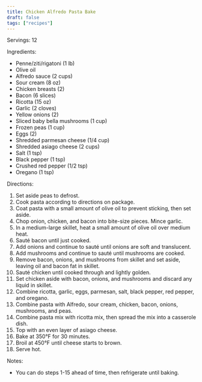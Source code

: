 ```yaml
---
title: Chicken Alfredo Pasta Bake
draft: false
tags: ["recipes"]
---
```


Servings: 12

Ingredients:
- Penne/ziti/rigatoni (1 lb)
- Olive oil
- Alfredo sauce (2 cups)
- Sour cream (8 oz)
- Chicken breasts (2)
- Bacon (6 slices)
- Ricotta (15 oz)
- Garlic (2 cloves)
- Yellow onions (2)
- Sliced baby bella mushrooms (1 cup)
- Frozen peas (1 cup)
- Eggs (2)
- Shredded parmesan cheese (1/4 cup)
- Shredded asiago cheese (2 cups)
- Salt (1 tsp)
- Black pepper (1 tsp)
- Crushed red pepper (1/2 tsp)
- Oregano (1 tsp)

Directions:
1) Set aside peas to defrost.
2) Cook pasta according to directions on package.
3) Coat pasta with a small amount of olive oil to prevent sticking, then set aside.
4) Chop onion, chicken, and bacon into bite-size pieces. Mince garlic.
5) In a medium-large skillet, heat a small amount of olive oil over medium heat.
6) Sauté bacon until just cooked.
7) Add onions and continue to sauté until onions are soft and translucent.
8) Add mushrooms and continue to sauté until mushrooms are cooked.
9) Remove bacon, onions, and mushrooms from skillet and set aside, leaving oil and bacon fat in skillet.
10) Sauté chicken until cooked through and lightly golden.
11) Set chicken aside with bacon, onions, and mushrooms and discard any liquid in skillet.
12) Combine ricotta, garlic, eggs, parmesan, salt, black pepper, red pepper, and oregano.
13) Combine pasta with Alfredo, sour cream, chicken, bacon, onions, mushrooms, and peas.
14) Combine pasta mix with ricotta mix, then spread the mix into a casserole dish.
15) Top with an even layer of asiago cheese.
16) Bake at 350°F for 30 minutes.
17) Broil at 450°F until cheese starts to brown.
18) Serve hot.

Notes:
- You can do steps 1-15 ahead of time, then refrigerate until baking.

